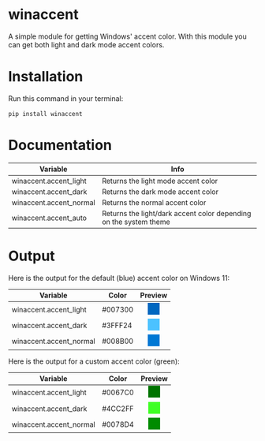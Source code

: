 # winaccent
A simple module for getting Windows' accent color. With this module you can get both light and dark mode accent colors.

# Installation
Run this command in your terminal:

```
pip install winaccent
```

# Documentation

| Variable | Info |
|----------|------|
| winaccent.accent_light | Returns the light mode accent color
| winaccent.accent_dark | Returns the dark mode accent color
| winaccent.accent_normal | Returns the normal accent color
| winaccent.accent_auto | Returns the light/dark accent color depending on the system theme

# Output
Here is the output for the default (blue) accent color on Windows 11:

| Variable | Color | Preview |
|----------|-------|-------|
| winaccent.accent_light | #007300 | <div align="center"><img src="https://github.com/Valer100/winaccent/blob/main/assets/colors/accent_light.png?raw=true"></div> |
| winaccent.accent_dark | #3FFF24 | <div align="center"><img src="https://github.com/Valer100/winaccent/blob/main/assets/colors/accent_dark.png?raw=true"></div> |
| winaccent.accent_normal | #008B00 | <div align="center"><img src="https://github.com/Valer100/winaccent/blob/main/assets/colors/accent_normal.png?raw=true"></div> |

Here is the output for a custom accent color (green):

| Variable | Color | Preview |
|----------|-------|-------|
| winaccent.accent_light | #0067C0 | <div align="center"><img src="https://github.com/Valer100/winaccent/blob/main/assets/colors/accent_light_green.png?raw=true"></div> |
| winaccent.accent_dark | #4CC2FF | <div align="center"><img src="https://github.com/Valer100/winaccent/blob/main/assets/colors/accent_dark_green.png?raw=true"></div> |
| winaccent.accent_normal | #0078D4 | <div align="center"><img src="https://github.com/Valer100/winaccent/blob/main/assets/colors/accent_normal_green.png?raw=true"></div> |